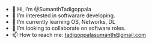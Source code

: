 - 👋 Hi, I’m @SumanthTadigoppala
- 👀 I’m interested in softwarare developing.
- 🌱 I’m currently learning OS, Networks, DL
- 💞️ I’m looking to collaborate on software roles.
- 📫 How to reach me: tadigoppalasumanth@gmail.com


<!---
SumanthTadigoppala/SumanthTadigoppala is a ✨ special ✨ repository because its `README.md` (this file) appears on your GitHub profile.
You can click the Preview link to take a look at your changes.
--->
